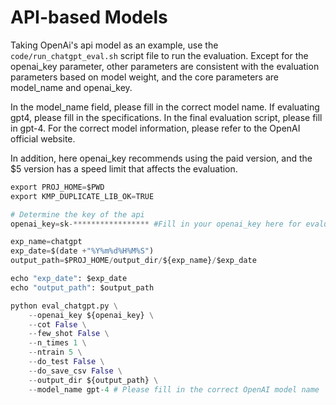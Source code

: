 # API-based Models

Taking OpenAi's api model as an example, use the `code/run_chatgpt_eval.sh` script file to run the evaluation. Except for the openai_key parameter, other parameters are consistent with the evaluation parameters based on model weight, and the core parameters are model_name and openai_key.

In the model_name field, please fill in the correct model name. If evaluating gpt4, please fill in the specifications. In the final evaluation script, please fill in gpt-4. For the correct model information, please refer to the OpenAI official website.

In addition, here openai_key recommends using the paid version, and the $5 version has a speed limit that affects the evaluation.

```python
export PROJ_HOME=$PWD
export KMP_DUPLICATE_LIB_OK=TRUE

# Determine the key of the api
openai_key=sk-***************** #Fill in your openai_key here for evaluation

exp_name=chatgpt
exp_date=$(date +"%Y%m%d%H%M%S")
output_path=$PROJ_HOME/output_dir/${exp_name}/$exp_date

echo "exp_date": $exp_date
echo "output_path": $output_path

python eval_chatgpt.py \
    --openai_key ${openai_key} \
    --cot False \
    --few_shot False \
    --n_times 1 \
    --ntrain 5 \
    --do_test False \
    --do_save_csv False \
    --output_dir ${output_path} \
    --model_name gpt-4 # Please fill in the correct OpenAI model name
```
